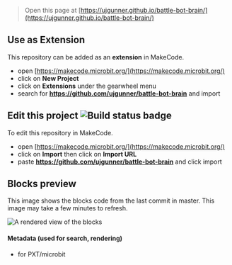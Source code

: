 
> Open this page at [https://ujgunner.github.io/battle-bot-brain/](https://ujgunner.github.io/battle-bot-brain/)

## Use as Extension

This repository can be added as an **extension** in MakeCode.

* open [https://makecode.microbit.org/](https://makecode.microbit.org/)
* click on **New Project**
* click on **Extensions** under the gearwheel menu
* search for **https://github.com/ujgunner/battle-bot-brain** and import

## Edit this project ![Build status badge](https://github.com/ujgunner/battle-bot-brain/workflows/MakeCode/badge.svg)

To edit this repository in MakeCode.

* open [https://makecode.microbit.org/](https://makecode.microbit.org/)
* click on **Import** then click on **Import URL**
* paste **https://github.com/ujgunner/battle-bot-brain** and click import

## Blocks preview

This image shows the blocks code from the last commit in master.
This image may take a few minutes to refresh.

![A rendered view of the blocks](https://github.com/ujgunner/battle-bot-brain/raw/master/.github/makecode/blocks.png)

#### Metadata (used for search, rendering)

* for PXT/microbit
<script src="https://makecode.com/gh-pages-embed.js"></script><script>makeCodeRender("{{ site.makecode.home_url }}", "{{ site.github.owner_name }}/{{ site.github.repository_name }}");</script>
